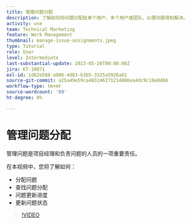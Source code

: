 ```yaml
---
title: 管理问题分配
description: 了解如何将问题分配给单个用户、多个用户或团队，以便问题得到解决。
activity: use
team: Technical Marketing
feature: Work Management
thumbnail: manage-issue-assignments.jpeg
type: Tutorial
role: User
level: Intermediate
last-substantial-update: 2023-05-26T00:00:00Z
jira: KT-10071
exl-id: 1d82e588-a986-4d83-b3b5-3325a5926a61
source-git-commit: a25a49e59ca483246271214886ea4dc9c10e8d66
workflow-type: tm+mt
source-wordcount: '69'
ht-degree: 0%

---
```


# 管理问题分配

管理问题是项目经理和负责问题的人员的一项重要责任。

在本视频中，您将了解如何：

* 分配问题
* 查找问题分配
* 问题更新进度
* 更新问题状态

>[!VIDEO](https://video.tv.adobe.com/v/3419931/?quality=12&learn=on)
